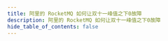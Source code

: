 ```yaml
---
title: 阿里的 RocketMQ 如何让双十一峰值之下0故障
description: 阿里的 RocketMQ 如何让双十一峰值之下0故障
hide_table_of_contents: false
---
```


